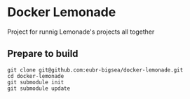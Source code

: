 Docker Lemonade
===============

Project for runnig Lemonade's projects all together

Prepare to build
---------------
```
git clone git@github.com:eubr-bigsea/docker-lemonade.git
cd docker-lemonade
git submodule init
git submodule update
```
